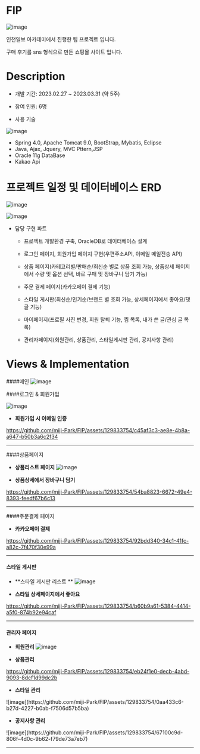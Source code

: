 # FIP
![image](https://github.com/miji-Park/FIP/assets/129833754/b4a6cf35-124b-40e1-9bf7-b61ac49f337b)</br>


인천일보 아카데미에서 진행한 팀 프로젝트 입니다.

구매 후기를 sns 형식으로 만든 쇼핑몰 사이트 입니다.



# Description

- 개발 기간: 2023.02.27 ~ 2023.03.31 (약 5주)

- 참여 인원: 6명

- 사용 기술

![image](https://github.com/miji-Park/FIP/assets/129833754/c6324ba1-f5d3-4ef6-aa11-f91046117fc5)


  - Spring 4.0,  Apache Tomcat 9.0,  BootStrap,  Mybatis,  Eclipse
  - Java,  Ajax,  Jquery,  MVC Pttern,JSP
  - Oracle 11g DataBase
  - Kakao Api

# 프로젝트 일정 및 데이터베이스 ERD

![image](https://github.com/miji-Park/FIP/assets/129833754/096a4f2f-5784-4242-a2ca-6b0eef8bcabc)

![image](https://github.com/miji-Park/FIP/assets/129833754/92a4ebc0-9a66-4136-82c0-d7572d6eef8c)




- 담당 구현 파트

  - 프로젝트 개발환경 구축, OracleDB로 데이터베이스 설계

  - 로그인 페이지, 회원가입 페이지 구현(우편주소API, 이메일 메일전송 API)

  - 상품 페이지(카테고리별/판매순/최신순 별로 상품 조회 가능, 상품상세 페이지에서 수량 및 옵션 선택, 바로 구매 및 장바구니 담기 가능)

  - 주문 결제 페이지(카카오페이 결제 기능)
  
  - 스타일 게시판(최신순/인기순/브랜드 별 조회 가능, 상세페이지에서 좋아요/댓글 기능)

  - 마이페이지(프로필 사진 변경, 회원 탈퇴 기능, 찜 목록, 내가 쓴 글/관심 글 목록)
  
  - 관리자페이지(회원관리, 상품관리, 스타일게시판 관리, 공지사항 관리)


    

# Views & Implementation

 ####메인
![image](https://github.com/miji-Park/FIP/assets/129833754/ed98fa70-06ec-4f2f-9ad3-273b7f0ded0c)
  
  
 ####로그인 & 회원가입
  
![image](https://github.com/miji-Park/FIP/assets/129833754/995f672f-0475-477d-9c12-5256c443111a)



 - **회원가입 시 이메일 인증**
  

https://github.com/miji-Park/FIP/assets/129833754/c45af3c3-ae8e-4b8a-a647-b50b3a6c2f34



  
------

 ####상품페이지

- **상품리스트 페이지**
![image](https://github.com/miji-Park/FIP/assets/129833754/2370b461-258c-4335-b319-f90e3210fc88)


- **상품상세에서 장바구니 담기**

https://github.com/miji-Park/FIP/assets/129833754/54ba8823-6672-49e4-8393-feedf67b6c13





------

 ####주문결제 페이지

- **카카오페이 결제**


https://github.com/miji-Park/FIP/assets/129833754/92bdd340-34c1-41fc-a82c-7f470f30e99a



------

 #### 스타일 게시판

 - **스타일 게시판 리스트 **
![image](https://github.com/miji-Park/FIP/assets/129833754/09a0e7fe-705f-46c0-b5fc-353e5cb461d9)

  
- **스타일 상세페이지에서 좋아요** 



https://github.com/miji-Park/FIP/assets/129833754/b60b9a61-5384-4414-a5f0-874b92e94caf





------
 #### 관리자 페이지
  
- **회원관리**
![image](https://github.com/miji-Park/FIP/assets/129833754/b169e128-3ff4-4732-b0ac-54d5cb5ee684)


- **상품관리**



https://github.com/miji-Park/FIP/assets/129833754/eb24f1e0-decb-4abd-9093-8dcf1d99dc2b



- **스타일 관리**
<p>![image](https://github.com/miji-Park/FIP/assets/129833754/0aa433c6-b27d-4227-b0ab-f7506d57b5ba)</p>


- **공지사항 관리**
<p>![image](https://github.com/miji-Park/FIP/assets/129833754/67100c9d-806f-4d0c-9b62-f79de73a7eb7)</p>
 
 

------




